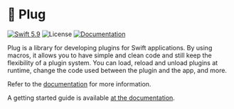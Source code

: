 # 🔌 Plug
[![Swift 5.9](https://img.shields.io/badge/Swift-5.9-orange.svg?style=flat)](https://swift.org)
![License](https://img.shields.io/github/license/lyricalsoul/Plug.svg?style=flat)
[![Documentation](https://img.shields.io/badge/Documentation-yes-blue.svg?style=flat)](https://plugswift.netlify.app/documentation/plug/)

Plug is a library for developing plugins for Swift applications. By using macros, it allows you to have simple and clean code and still keep the flexibility of a plugin system. You can load, reload and unload plugins at runtime, change the code used between the plugin and the app, and more.

Refer to the [documentation](https://plugswift.netlify.app/documentation/plug/) for more information.

A getting started guide is available [at the documentation](https://plugswift.netlify.app/documentation/plug/create-an-app).